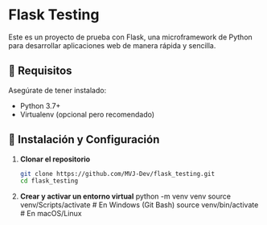 # Flask Testing

Este es un proyecto de prueba con Flask, una microframework de Python para desarrollar aplicaciones web de manera rápida y sencilla.

## 📌 Requisitos

Asegúrate de tener instalado:

- Python 3.7+
- Virtualenv (opcional pero recomendado)

## 🚀 Instalación y Configuración

1. **Clonar el repositorio**  
   ```bash
   git clone https://github.com/MVJ-Dev/flask_testing.git
   cd flask_testing
2. **Crear y activar un entorno virtual**
   python -m venv venv
source venv/Scripts/activate  # En Windows (Git Bash)
source venv/bin/activate      # En macOS/Linux
